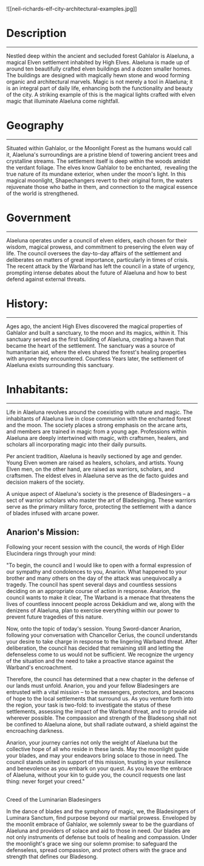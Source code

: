 ![[neil-richards-elf-city-architectural-examples.jpg]]
# Description
***
Nestled deep within the ancient and secluded forest Gahlalor is Alaeluna, a magical Elven settlement inhabited by High Elves. Alaeluna is made up of around ten beautifully crafted elven buildings and a dozen smaller homes. The buildings are designed with magically hewn stone and wood forming organic and architectural marvels. Magic is not merely a tool in Alaeluna; it is an integral part of daily life, enhancing both the functionality and beauty of the city. A striking example of this is the magical lights crafted with elven magic that illuminate Alaeluna come nightfall.

# Geography
***
Situated within Gahlalor, or the Moonlight Forest as the humans would call it, Alaeluna's surroundings are a pristine blend of towering ancient trees and crystalline streams. The settlement itself is deep within the woods amidst the verdant foliage. The elves know Gahlalor to be enchanted,  revealing the true nature of its mundane exterior, when under the moon's light. In this magical moonlight, Shapechangers revert to their original form, the waters rejuvenate those who bathe in them, and connection to the magical essence of the world is strengthened.

# Government
***
Alaeluna operates under a council of elven elders, each chosen for their wisdom, magical prowess, and commitment to preserving the elven way of life. The council oversees the day-to-day affairs of the settlement and deliberates on matters of great importance, particularly in times of crisis. The recent attack by the Warband has left the council in a state of urgency, prompting intense debates about the future of Alaeluna and how to best defend against external threats.

# History:
***
Ages ago, the ancient High Elves discovered the magical properties of Gahlalor and built a sanctuary, to the moon and its magics, within it. This sanctuary served as the first building of Alaeluna, creating a haven that became the heart of the settlement. The sanctuary was a source of humanitarian aid, where the elves shared the forest's healing properties with anyone they encountered. Countless Years later, the settlement of Alaeluna exists surrounding this sanctuary.

# Inhabitants:
***
Life in Alaeluna revolves around the coexisting with nature and magic. The inhabitants of Alaeluna live in close communion with the enchanted forest and the moon. The society places a strong emphasis on the arcane arts, and members are trained in magic from a young age. Professions within Alaeluna are deeply intertwined with magic, with craftsmen, healers, and scholars all incorporating magic into their daily pursuits.
  
Per ancient tradition, Alaeluna is heavily sectioned by age and gender. Young Elven women are raised as healers, scholars, and artists. Young Elven men, on the other hand, are raised as warriors, scholars, and craftsmen. The eldest elves in Alaeluna serve as the de facto guides and decision makers of the society.  

A unique aspect of Alaeluna's society is the presence of Bladesingers – a sect of warrior scholars who master the art of Bladesinging. These warriors serve as the primary military force, protecting the settlement with a dance of blades infused with arcane power.

## Anarion's Mission:

Following your recent session with the council, the words of High Elder Elucindera rings through your mind:  
  
"To begin, the council and I would like to open with a formal expression of our sympathy and condolences to you, Anarion. What happened to your brother and many others on the day of the attack was unequivocally a tragedy. The council has spent several days and countless sessions deciding on an appropriate course of action in response. Anarion, the council wants to make it clear, The Warband is a menace that threatens the lives of countless innocent people across Dekádium and we, along with the denizens of Alaeluna, plan to exercise everything within our power to prevent future tragedies of this nature.  
  
Now, onto the topic of today's session. Young Sword-dancer Anarion, following your conversation with Chancellor Cerius, the council understands your desire to take charge in response to the lingering Warband threat. After deliberation, the council has decided that remaining still and letting the defenseless come to us would not be sufficient. We recognize the urgency of the situation and the need to take a proactive stance against the Warband's encroachment.

Therefore, the council has determined that a new chapter in the defense of our lands must unfold. Anarion, you and your fellow Bladesingers are entrusted with a vital mission – to be messengers, protectors, and beacons of hope to the local settlements that surround us. As you venture forth into the region, your task is two-fold: to investigate the status of these settlements, assessing the impact of the Warband threat, and to provide aid wherever possible. The compassion and strength of the Bladesong shall not be confined to Alaeluna alone, but shall radiate outward, a shield against the encroaching darkness.

Anarion, your journey carries not only the weight of Alaeluna but the collective hope of all who reside in these lands. May the moonlight guide your blades, and may your endeavors bring solace to those in need. The council stands united in support of this mission, trusting in your resilience and benevolence as you embark on your quest. As you leave the embrace of Alaeluna, without your kin to guide you, the council requests one last thing: never forget your creed."  
 

Creed of the Luminarian Bladesingers

In the dance of blades and the symphony of magic, we, the Bladesingers of Luminara Sanctum, find purpose beyond our martial prowess. Enveloped by the moonlit embrace of Gahlalor, we solemnly swear to be the guardians of Alaeluna and providers of solace and aid to those in need. Our blades are not only instruments of defense but tools of healing and compassion. Under the moonlight's grace we sing our solemn promise: to safeguard the defenseless, spread compassion, and protect others with the grace and strength that defines our Bladesong.